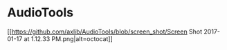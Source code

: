 # AudioTools

[[https://github.com/axlib/AudioTools/blob/screen_shot/Screen Shot 2017-01-17 at 1.12.33 PM.png|alt=octocat]]
